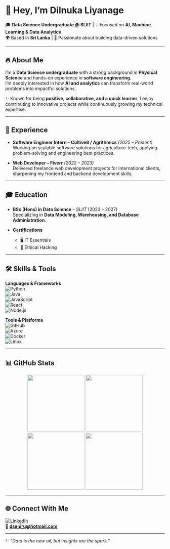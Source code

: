 # 👋 Hey, I’m Dilnuka Liyanage  

🎓 **Data Science Undergraduate @ SLIIT** | 💡 Focused on **AI, Machine Learning & Data Analytics**  
🌍 Based in **Sri Lanka** | 🚀 Passionate about building data-driven solutions  

---

## 🔥 About Me  
I’m a **Data Science undergraduate** with a strong background in **Physical Science** and hands-on experience in **software engineering**.  
I’m deeply interested in how **AI and analytics** can transform real-world problems into impactful solutions.  

✨ Known for being **positive, collaborative, and a quick learner**, I enjoy contributing to innovative projects while continuously growing my technical expertise.  

---

## 💼 Experience  
- **Software Engineer Intern – Cultive8 / Agrithmics** *(2025 – Present)*  
  Working on scalable software solutions for agriculture-tech, applying problem-solving and engineering best practices.  

- **Web Developer – Fiverr** *(2022 – 2023)*  
  Delivered freelance web development projects for international clients, sharpening my frontend and backend development skills.  

---

## 🎓 Education  
- **BSc (Hons) in Data Science** – *SLIIT* (2023 – 2027)  
  Specializing in **Data Modeling, Warehousing, and Database Administration**.  

- **Certifications**  
  - 🖥 IT Essentials  
  - 🔐 Ethical Hacking  

---

## 🛠 Skills & Tools  

**Languages & Frameworks**  
![Python](https://img.shields.io/badge/Python-3776AB?style=for-the-badge&logo=python&logoColor=white)  
![Java](https://img.shields.io/badge/Java-ED8B00?style=for-the-badge&logo=java&logoColor=white)  
![JavaScript](https://img.shields.io/badge/JavaScript-F7E017?style=for-the-badge&logo=javascript&logoColor=black)  
![React](https://img.shields.io/badge/React-61DBFB?style=for-the-badge&logo=react&logoColor=black)  
![Node.js](https://img.shields.io/badge/Node.js-68A063?style=for-the-badge&logo=node.js&logoColor=white)  

**Tools & Platforms**  
![GitHub](https://img.shields.io/badge/GitHub-181717?style=for-the-badge&logo=github&logoColor=white)  
![Azure](https://img.shields.io/badge/Azure-0078D7?style=for-the-badge&logo=microsoftazure&logoColor=white)  
![Docker](https://img.shields.io/badge/Docker-0db7ed?style=for-the-badge&logo=docker&logoColor=white)  
![Linux](https://img.shields.io/badge/Linux-FCC624?style=for-the-badge&logo=linux&logoColor=black)  

---

## 📊 GitHub Stats  

<div align="center">

  <!-- Overall Stats -->
  <img src="https://github-profile-summary-cards.vercel.app/api/cards/stats?username=Dilnuka&theme=radical" height="180em" />

  <!-- Languages Used -->
  <img src="https://github-profile-summary-cards.vercel.app/api/cards/most-commit-language?username=Dilnuka&theme=radical" height="180em" />

</div>

<div align="center">

  <!-- Repos Per Language -->
  <img src="https://github-profile-summary-cards.vercel.app/api/cards/repos-per-language?username=DilnukaLiyanage&theme=radical" height="180em" />

  <!-- Commit Activity -->
  <img src="https://github-profile-summary-cards.vercel.app/api/cards/productive-time?username=DilnukaLiyanage&theme=radical" height="180em" />

</div>


---

## 🌐 Connect With Me  
[![LinkedIn](https://img.shields.io/badge/LinkedIn-blue?style=flat-square&logo=linkedin&logoColor=white)](https://www.linkedin.com/in/dilnuka-liyanage-565b86267/)  
📧 **dseniru@hotmail.com**  

---

✨ *“Data is the new oil, but insights are the spark.”*  
